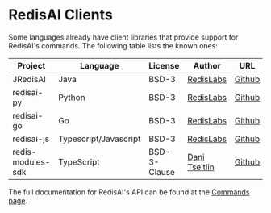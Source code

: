 # RedisAI Clients

Some languages already have client libraries that provide support for RedisAI's commands. The following table lists the known ones:

| Project | Language | License | Author | URL |
| ------- | -------- | ------- | ------ | --- |
| JRedisAI | Java | BSD-3 | [RedisLabs](https://redislabs.com/) | [Github](https://github.com/RedisAI/JRedisAI) |
| redisai-py | Python | BSD-3 | [RedisLabs](https://redislabs.com/) | [Github](https://github.com/RedisAI/redisai-py) |
| redisai-go | Go | BSD-3 | [RedisLabs](https://redislabs.com/) | [Github](https://github.com/RedisAI/redisai-go) |
| redisai-js | Typescript/Javascript | BSD-3 | [RedisLabs](https://redislabs.com/) | [Github](https://github.com/RedisAI/redisai-js) |
| redis-modules-sdk | TypeScript | BSD-3-Clause | [Dani Tseitlin](https://github.com/danitseitlin) | [Github](https://github.com/danitseitlin/redis-modules-sdk) |


The full documentation for RedisAI's API can be found at the [Commands page](commands.md).
